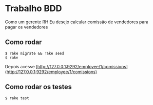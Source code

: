 # Trabalho BDD

Como um gerente RH
Eu desejo calcular comissão de vendedores para pagar os vendedores


## Como rodar

    $ rake migrate && rake seed
    $ rake

Depois acesse [http://127.0.0.1:9292/employee/1/comissions](http://127.0.0.1:9292/employee/1/comissions)

## Como rodar os testes

    $ rake test
